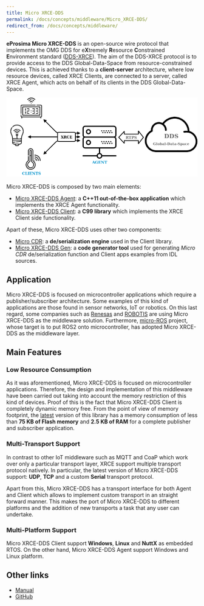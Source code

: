 ```yaml
---
title: Micro XRCE-DDS
permalink: /docs/concepts/middleware/Micro_XRCE-DDS/
redirect_from: /docs/concepts/middleware/
---
```


**eProsima Micro XRCE-DDS** is an open-source wire protocol that implements the OMG DDS for e**X**tremely **R**esource **C**onstrained **E**nvironment standard ([DDS-XRCE](https://www.omg.org/spec/DDS-XRCE/About-DDS-XRCE/)).
The aim of the DDS-XRCE protocol is to provide access to the DDS Global-Data-Space from resource-constrained devices.
This is achieved thanks to a **client-server** architecture, where low resource devices, called XRCE Clients, are connected to a server, called XRCE Agent, which acts on behalf of its clients in the DDS Global-Data-Space.

![](uxrce_scope.png)

Micro XRCE-DDS is composed by two main elements:

* [Micro XRCE-DDS Agent](https://github.com/eProsima/Micro-XRCE-DDS-Agent): a **C++11 out-of-the-box application** which implements the XRCE Agent functionality.
* [Micro XRCE-DDS Client](https://github.com/eProsima/Micro-XRCE-DDS-Client): a **C99 library** which implements the XRCE Client side functionality.

Apart of these, Micro XRCE-DDS uses other two components:

* [Micro CDR](https://github.com/eProsima/Micro-CDR): a **de/serialization engine** used in the Client library.
* [Micro XRCE-DDS Gen](https://github.com/eProsima/Micro-XRCE-DDS-Gen): a **code generator tool** used for generating *Micro CDR* de/serialization function and Client apps examples from IDL sources.

## Application

Micro XRCE-DDS is focused on microcontroller applications which require a publisher/subscriber architecture.
Some examples of this kind of applications are those found in sensor networks, IoT or robotics.
On this last regard, some companies such as [Renesas](https://www.sensorsmag.com/iot-wireless/mcus-support-dds-xrce-protocol-for-ros-2) and [ROBOTIS](https://xelnetwork.readthedocs.io/en/latest/) are using Micro XRCE-DDS as the middleware solution.
Furthermore, [micro-ROS](https://microros.github.io) project, whose target is to put ROS2 onto microcontroller, has adopted Micro XRCE-DDS as the middleware layer.

## Main Features

### Low Resource Consumption

As it was aforementioned, Micro XRCE-DDS is focused on microcontroller applications. Therefore, the design and implementation of this middleware have been carried out taking into account the memory restriction of this kind of devices.
Proof of this is the fact that Micro XRCE-DDS Client is completely dynamic memory free.
From the point of view of memory footprint, the [latest](https://github.com/eProsima/Micro-XRCE-DDS-Client/releases/tag/v1.0.1) version of this library has a memory consumption of less than **75 KB of Flash memory** and **2.5 KB of RAM** for a complete publisher and subscriber application.

### Multi-Transport Support

In contrast to other IoT middleware such as MQTT and CoaP which work over only a particular transport layer, XRCE support multiple transport protocol natively.
In particular, the latest version of Micro XRCE-DDS support: **UDP**, **TCP** and a custom **Serial** transport protocol.

Apart from this, Micro XRCE-DDS has a transport interface for both Agent and Client which allows to implement custom transport in an straight forward manner.
This makes the port of Micro XRCE-DDS to different platforms and the addition of new transports a task that any user can undertake.

### Multi-Platform Support

Micro XRCE-DDS Client support **Windows**, **Linux** and **NuttX** as embedded RTOS.
On the other hand, Micro XRCE-DDS Agent support Windows and Linux platform.

## Other links

* [Manual](https://micro-xrce-dds.readthedocs.io/en/latest/)
* [GitHub](https://github.com/eProsima/Micro-XRCE-DDS)


